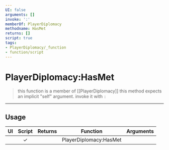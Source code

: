 ```yaml
---
UI: false
arguments: []
invoke: ':'
memberOf: PlayerDiplomacy
methodname: HasMet
returns: []
script: true
tags:
- PlayerDiplomacy/_function
- function/script
---
```

# PlayerDiplomacy:HasMet
> this function is a member of [[PlayerDiplomacy]]
> this method expects an implicit "self" argument. invoke it with `:`
-----
## Usage
|  UI | Script | Returns | Function | Arguments |
|:---:|:------:|-------:|:--------:|:---------|
| |✓||PlayerDiplomacy:HasMet||

